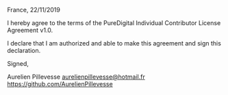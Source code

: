 France, 22/11/2019

I hereby agree to the terms of the PureDigital Individual Contributor License
Agreement v1.0.

I declare that I am authorized and able to make this agreement and sign this
declaration.

Signed,

Aurelien Pillevesse aurelienpillevesse@hotmail.fr https://github.com/AurelienPillevesse
